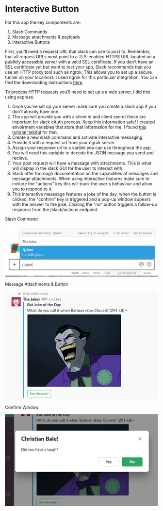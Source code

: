 # Interactive Button

For this app the key compontents are: 

1. Slash Commands
2. Message attachments & payloads
3. Interactive Buttons

First, you'll need a request URL that slack can use to post to. Remember, that all request URLs must point to a TLS-enabled HTTPS URL located on a publicly accessible server with a valid SSL certificate.
If you don't have an SSL certificate yet but want to test your app, Slack recommends that you use an HTTP proxy tool such as ngrok. This allows you to set up a secure tunnel on your localhost. I used ngrok for this particualr integration. You can find the downloading instructions [here](https://ngrok.com/download). 

To process HTTP requests you'll need to set up a a web server, I did this using express. 


1. Once you've set up your server make sure you create a slack app if you don't already have one. 
2. The app will provide you with a client id and client secret these are important for slack oAuth process. Keep this information safe! I created envoirment variables that store that information for me. I found [this tutorial helpful](https://codeburst.io/how-to-easily-set-up-node-environment-variables-in-your-js-application-d06740f9b9bd) for that.
3. Create a new slash command and activate interactive messaging.
4. Provide it with a request url from your ngrok server. 
5. Assign your response url to a varible you can use throughout the app. 
6. You will need this variable to decode the JSON message you send and recieve. 
7. Your post request will have a message with attachments. This is what will display in the slack GUI for the user to interact with. 
8. Slack offer thorough documentation on the capabilities of messages and message attachments. When using interactive features make sure to include the "actions" key this will track the user's behaviour and allow you to respond to it. 
9. This interactive meassage features a joke of the day, when the button is clicked, the "confirm" key is triggered and a pop-up window appears with the answer to the joke. Clicking the "no" button triggers a follow-up response from the /slack/actions endpoint. 

Slash Command

![Alt text](/imgs/sample1.png?raw=true)

Message Attachments & Button

![Alt text](/imgs/sample2.png?raw=true)

Confirm Window

![Alt text](/imgs/sample3.png?raw=true)